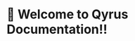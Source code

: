 






# 👋  Welcome to Qyrus Documentation!!

<script  type="text/javascript">
    function initKeycloak() {
        console.log("here")
        const keycloak = new Keycloak({
            url: 'http://keycloak:8180/auth',
            realm: 'SpringBoot',
            clientId: 'test',
           
        });
        keycloak.init({onLoad: 'login-required'}).then(function(authenticated) {
          console.log(authenticated);
             alert(authenticated ? 'authenticated' : 'not authenticated');
        }).catch(function() {
            alert('failed to initialize');
        });
    } 
    initKeycloak(); 
  </script>   